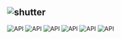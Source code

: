 ## ![shutter](https://github.com/Zopnote/shutter/assets/126571884/4eb99ef2-b797-40c1-9826-b1b9d55d08d9)

![API](https://img.shields.io/badge/Language_-_Dart-2146E9)   ![API](https://img.shields.io/badge/Platform_-_iOS_&_Android-DECD63)    ![API](https://img.shields.io/badge/Status_-_Final_touches-88DE63)     ![API](https://img.shields.io/badge/API_-Flutter-97DBD9)     ![API](https://img.shields.io/badge/Current_version-1.0-DB9797)       ![API](https://img.shields.io/badge/Made_for-IGSDEL-97DBC9)   
